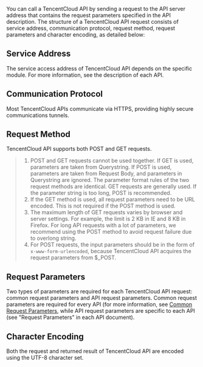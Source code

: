 
You can call a TencentCloud API by sending a request to the API server address that contains the request parameters specified in the API description. The structure of a TencentCloud API request consists of service address, communication protocol, request method, request parameters and character encoding, as detailed below:

## Service Address
The service access address of TencentCloud API depends on the specific module. For more information, see the description of each API.

## Communication Protocol
Most TencentCloud APIs communicate via HTTPS, providing highly secure communications tunnels.

## Request Method
TencentCloud API supports both POST and GET requests.

>
>1. POST and GET requests cannot be used together. If GET is used, parameters are taken from Querystring. If POST is used, parameters are taken from Request Body, and parameters in Querystring are ignored. The parameter format rules of the two request methods are identical. GET requests are generally used. If the parameter string is too long, POST is recommended.
>2. If the GET method is used, all request parameters need to be URL encoded. This is not required if the POST method is used.
>3. The maximum length of GET requests varies by browser and server settings. For example, the limit is 2 KB in IE and 8 KB in Firefox. For long API requests with a lot of parameters, we recommend using the POST method to avoid request failure due to overlong string.
>4. For POST requests, the input parameters should be in the form of `x-www-form-urlencoded`, because TencentCloud API acquires the request parameters from $_POST.

## Request Parameters
Two types of parameters are required for each TencentCloud API request: common request parameters and API request parameters. Common request parameters are required for every API (for more information, see [Common Request Parameters](https://intl.cloud.tencent.com/doc/api/372/公共请求参数), while API request parameters are specific to each API (see "Request Parameters" in each API document).

## Character Encoding
Both the request and returned result of TencentCloud API are encoded using the UTF-8 character set.
